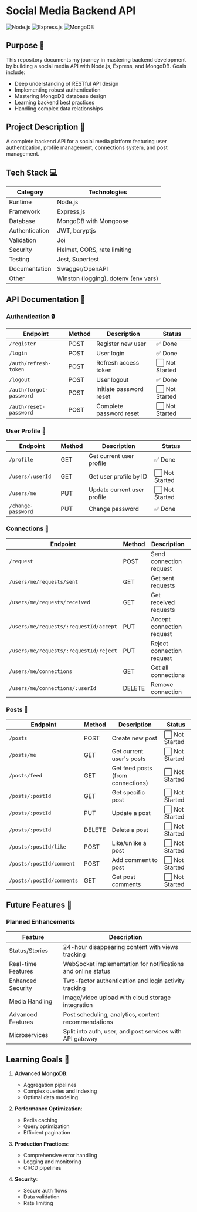 # Social Media Backend API

![Node.js](https://img.shields.io/badge/Node.js-339933?style=for-the-badge&logo=nodedotjs&logoColor=white)
![Express.js](https://img.shields.io/badge/Express.js-000000?style=for-the-badge&logo=express&logoColor=white)
![MongoDB](https://img.shields.io/badge/MongoDB-47A248?style=for-the-badge&logo=mongodb&logoColor=white)

## Purpose 🎯

This repository documents my journey in mastering backend development by building a social media API with Node.js, Express, and MongoDB. Goals include:

- Deep understanding of RESTful API design
- Implementing robust authentication
- Mastering MongoDB database design
- Learning backend best practices
- Handling complex data relationships

## Project Description 📖

A complete backend API for a social media platform featuring user authentication, profile management, connections system, and post management.

## Tech Stack 💻

| Category       | Technologies                         |
| -------------- | ------------------------------------ |
| Runtime        | Node.js                              |
| Framework      | Express.js                           |
| Database       | MongoDB with Mongoose                |
| Authentication | JWT, bcryptjs                        |
| Validation     | Joi                                  |
| Security       | Helmet, CORS, rate limiting          |
| Testing        | Jest, Supertest                      |
| Documentation  | Swagger/OpenAPI                      |
| Other          | Winston (logging), dotenv (env vars) |

## API Documentation 📄

### Authentication 🔒

| Endpoint                | Method | Description             | Status         |
| ----------------------- | ------ | ----------------------- | -------------- |
| `/register`             | POST   | Register new user       | ✅ Done        |
| `/login`                | POST   | User login              | ✅ Done        |
| `/auth/refresh-token`   | POST   | Refresh access token    | ⬜ Not Started |
| `/logout`               | POST   | User logout             | ✅ Done        |
| `/auth/forgot-password` | POST   | Initiate password reset | ⬜ Not Started |
| `/auth/reset-password`  | POST   | Complete password reset | ⬜ Not Started |

### User Profile 👤

| Endpoint           | Method | Description                 | Status         |
| ------------------ | ------ | --------------------------- | -------------- |
| `/profile`         | GET    | Get current user profile    | ✅ Done        |
| `/users/:userId`   | GET    | Get user profile by ID      | ⬜ Not Started |
| `/users/me`        | PUT    | Update current user profile | ⬜ Not Started |
| `/change-password` | PUT    | Change password             | ✅ Done        |

### Connections 🤝

| Endpoint                               | Method | Description               | Status         |
| -------------------------------------- | ------ | ------------------------- | -------------- |
| `/request`                             | POST   | Send connection request   | ✅ Done        |
| `/users/me/requests/sent`              | GET    | Get sent requests         | ⬜ Not Started |
| `/users/me/requests/received`          | GET    | Get received requests     | ⬜ Not Started |
| `/users/me/requests/:requestId/accept` | PUT    | Accept connection request | ⬜ Not Started |
| `/users/me/requests/:requestId/reject` | PUT    | Reject connection request | ⬜ Not Started |
| `/users/me/connections`                | GET    | Get all connections       | ⬜ Not Started |
| `/users/me/connections/:userId`        | DELETE | Remove connection         | ⬜ Not Started |

### Posts 📝

| Endpoint                  | Method | Description                       | Status         |
| ------------------------- | ------ | --------------------------------- | -------------- |
| `/posts`                  | POST   | Create new post                   | ⬜ Not Started |
| `/posts/me`               | GET    | Get current user's posts          | ⬜ Not Started |
| `/posts/feed`             | GET    | Get feed posts (from connections) | ⬜ Not Started |
| `/posts/:postId`          | GET    | Get specific post                 | ⬜ Not Started |
| `/posts/:postId`          | PUT    | Update a post                     | ⬜ Not Started |
| `/posts/:postId`          | DELETE | Delete a post                     | ⬜ Not Started |
| `/posts/:postId/like`     | POST   | Like/unlike a post                | ⬜ Not Started |
| `/posts/:postId/comment`  | POST   | Add comment to post               | ⬜ Not Started |
| `/posts/:postId/comments` | GET    | Get post comments                 | ⬜ Not Started |

## Future Features 🔮

### Planned Enhancements

| Feature            | Description                                                  |
| ------------------ | ------------------------------------------------------------ |
| Status/Stories     | 24-hour disappearing content with views tracking             |
| Real-time Features | WebSocket implementation for notifications and online status |
| Enhanced Security  | Two-factor authentication and login activity tracking        |
| Media Handling     | Image/video upload with cloud storage integration            |
| Advanced Features  | Post scheduling, analytics, content recommendations          |
| Microservices      | Split into auth, user, and post services with API gateway    |

## Learning Goals 🧠

1. **Advanced MongoDB**:

   - Aggregation pipelines
   - Complex queries and indexing
   - Optimal data modeling

2. **Performance Optimization**:

   - Redis caching
   - Query optimization
   - Efficient pagination

3. **Production Practices**:

   - Comprehensive error handling
   - Logging and monitoring
   - CI/CD pipelines

4. **Security**:
   - Secure auth flows
   - Data validation
   - Rate limiting
